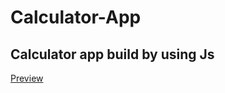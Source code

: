 # Calculator-App

<h2>Calculator app build by using <b>Js</b></h2>

<a href="https://calculator-bvk.netlify.app/">Preview</a>
